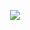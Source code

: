 <p align="center">
  <img style="margin: auto;" src="https://user-images.githubusercontent.com/45863283/133197531-a61bf251-36fb-4fd9-9295-cc9441b9ea75.png">
</p>
